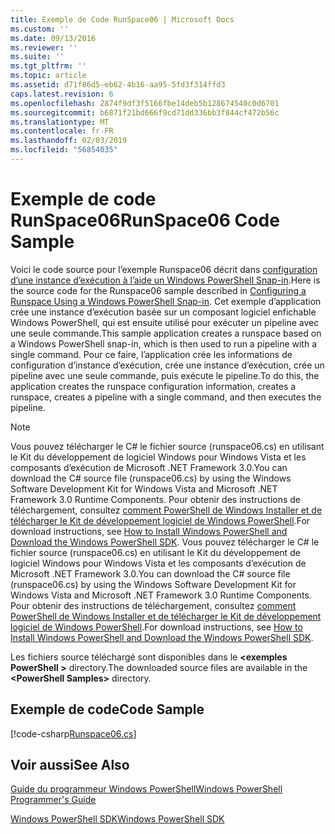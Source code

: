 ```yaml
---
title: Exemple de Code RunSpace06 | Microsoft Docs
ms.custom: ''
ms.date: 09/13/2016
ms.reviewer: ''
ms.suite: ''
ms.tgt_pltfrm: ''
ms.topic: article
ms.assetid: d71f86d5-eb62-4b16-aa95-5fd3f314ffd3
caps.latest.revision: 6
ms.openlocfilehash: 2874f9df3f5166fbe14deb5b128674540c0d6701
ms.sourcegitcommit: b6871f21bd666f9cd71dd336bb3f844cf472b56c
ms.translationtype: MT
ms.contentlocale: fr-FR
ms.lasthandoff: 02/03/2019
ms.locfileid: "56854035"
---
```

# <a name="runspace06-code-sample"></a><span data-ttu-id="8f5ca-102">Exemple de code RunSpace06</span><span class="sxs-lookup"><span data-stu-id="8f5ca-102">RunSpace06 Code Sample</span></span>

<span data-ttu-id="8f5ca-103">Voici le code source pour l’exemple Runspace06 décrit dans [configuration d’une instance d’exécution à l’aide un Windows PowerShell Snap-in](http://msdn.microsoft.com/en-us/a7289ee8-9732-49ee-91c7-d533e9538b83).</span><span class="sxs-lookup"><span data-stu-id="8f5ca-103">Here is the source code for the Runspace06 sample described in [Configuring a Runspace Using a Windows PowerShell Snap-in](http://msdn.microsoft.com/en-us/a7289ee8-9732-49ee-91c7-d533e9538b83).</span></span> <span data-ttu-id="8f5ca-104">Cet exemple d’application crée une instance d’exécution basée sur un composant logiciel enfichable Windows PowerShell, qui est ensuite utilisé pour exécuter un pipeline avec une seule commande.</span><span class="sxs-lookup"><span data-stu-id="8f5ca-104">This sample application creates a runspace based on a Windows PowerShell snap-in, which is then used to run a pipeline with a single command.</span></span> <span data-ttu-id="8f5ca-105">Pour ce faire, l’application crée les informations de configuration d’instance d’exécution, crée une instance d’exécution, crée un pipeline avec une seule commande, puis exécute le pipeline.</span><span class="sxs-lookup"><span data-stu-id="8f5ca-105">To do this, the application creates the runspace configuration information, creates a runspace, creates a pipeline with a single command, and then executes the pipeline.</span></span>

> [!NOTE]
> <span data-ttu-id="8f5ca-106">Vous pouvez télécharger le C# le fichier source (runspace06.cs) en utilisant le Kit du développement de logiciel Windows pour Windows Vista et les composants d’exécution de Microsoft .NET Framework 3.0.</span><span class="sxs-lookup"><span data-stu-id="8f5ca-106">You can download the C# source file (runspace06.cs) by using the Windows Software Development Kit for Windows Vista and Microsoft .NET Framework 3.0 Runtime Components.</span></span> <span data-ttu-id="8f5ca-107">Pour obtenir des instructions de téléchargement, consultez [comment PowerShell de Windows Installer et de télécharger le Kit de développement logiciel de Windows PowerShell](/powershell/developer/installing-the-windows-powershell-sdk).</span><span class="sxs-lookup"><span data-stu-id="8f5ca-107">For download instructions, see [How to Install Windows PowerShell and Download the Windows PowerShell SDK](/powershell/developer/installing-the-windows-powershell-sdk).</span></span>
> <span data-ttu-id="8f5ca-108">Vous pouvez télécharger le C# le fichier source (runspace06.cs) en utilisant le Kit du développement de logiciel Windows pour Windows Vista et les composants d’exécution de Microsoft .NET Framework 3.0.</span><span class="sxs-lookup"><span data-stu-id="8f5ca-108">You can download the C# source file (runspace06.cs) by using the Windows Software Development Kit for Windows Vista and Microsoft .NET Framework 3.0 Runtime Components.</span></span> <span data-ttu-id="8f5ca-109">Pour obtenir des instructions de téléchargement, consultez [comment PowerShell de Windows Installer et de télécharger le Kit de développement logiciel de Windows PowerShell](/powershell/developer/installing-the-windows-powershell-sdk).</span><span class="sxs-lookup"><span data-stu-id="8f5ca-109">For download instructions, see [How to Install Windows PowerShell and Download the Windows PowerShell SDK](/powershell/developer/installing-the-windows-powershell-sdk).</span></span>
>
> <span data-ttu-id="8f5ca-110">Les fichiers source téléchargé sont disponibles dans le  **\<exemples PowerShell >** directory.</span><span class="sxs-lookup"><span data-stu-id="8f5ca-110">The downloaded source files are available in the **\<PowerShell Samples>** directory.</span></span>

## <a name="code-sample"></a><span data-ttu-id="8f5ca-111">Exemple de code</span><span class="sxs-lookup"><span data-stu-id="8f5ca-111">Code Sample</span></span>

[!code-csharp[Runspace06.cs](../../powershell-sdk-samples/SDK-2.0/csharp/Runspace06/Runspace06.cs#L11-L85 "Runspace06.cs")]

## <a name="see-also"></a><span data-ttu-id="8f5ca-112">Voir aussi</span><span class="sxs-lookup"><span data-stu-id="8f5ca-112">See Also</span></span>

[<span data-ttu-id="8f5ca-113">Guide du programmeur Windows PowerShell</span><span class="sxs-lookup"><span data-stu-id="8f5ca-113">Windows PowerShell Programmer's Guide</span></span>](./windows-powershell-programmer-s-guide.md)

[<span data-ttu-id="8f5ca-114">Windows PowerShell SDK</span><span class="sxs-lookup"><span data-stu-id="8f5ca-114">Windows PowerShell SDK</span></span>](../windows-powershell-reference.md)